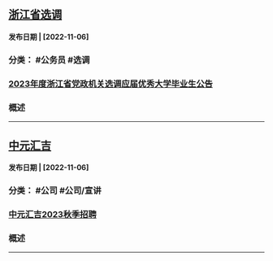 


## <u>浙江省选调</u>  
####  发布日期 | [2022-11-06]

### 分类： #公务员  #选调

### [2023年度浙江省党政机关选调应届优秀大学毕业生公告](http://jyzx.6ihnep7.cas.scut.edu.cn/xx/tzgg/gsgg/1gh814h25b936.xhtml)

### 概述



******


## <u>中元汇吉</u>  
####  发布日期 | [2022-11-06]

### 分类： #公司  #公司/宣讲 

### [中元汇吉2023秋季招聘](URL)

### 概述


******

